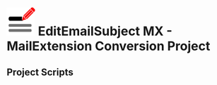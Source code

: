 # ![EESMX icon]  EditEmailSubject MX - MailExtension Conversion Project

## Project Scripts
[EESMX icon]: /rep-resources/images/editemailsubjectmx-icon-64px.png 
